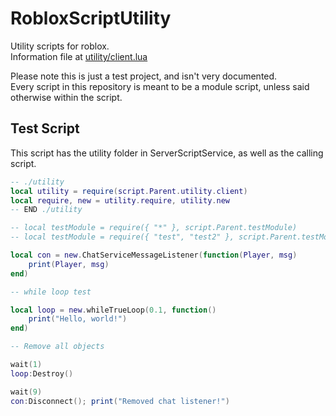 # RobloxScriptUtility
Utility scripts for roblox.<br>
Information file at [utility/client.lua](https://github.com/0aoq/rblxScriptUtility/blob/main/utility/client.lua)

Please note this is just a test project, and isn't very documented.<br>
Every script in this repository is meant to be a module script, unless said otherwise within the script.

## Test Script

This script has the utility folder in ServerScriptService, as well as the calling script.

```lua
-- ./utility
local utility = require(script.Parent.utility.client)
local require, new = utility.require, utility.new
-- END ./utility

-- local testModule = require({ "*" }, script.Parent.testModule)
-- local testModule = require({ "test", "test2" }, script.Parent.testModule)

local con = new.ChatServiceMessageListener(function(Player, msg)
	print(Player, msg)
end)

-- while loop test

local loop = new.whileTrueLoop(0.1, function()
	print("Hello, world!")
end)

-- Remove all objects

wait(1)
loop:Destroy()

wait(9)
con:Disconnect(); print("Removed chat listener!")
```
